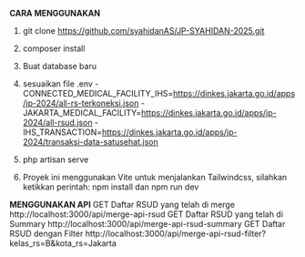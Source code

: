 **CARA MENGGUNAKAN**
1. git clone https://github.com/syahidanAS/JP-SYAHIDAN-2025.git
2. composer install
3. Buat database baru 
4. sesuaikan file .env
-CONNECTED_MEDICAL_FACILITY_IHS=https://dinkes.jakarta.go.id/apps/jp-2024/all-rs-terkoneksi.json
-JAKARTA_MEDICAL_FACILITY=https://dinkes.jakarta.go.id/apps/jp-2024/all-rsud.json
-IHS_TRANSACTION=https://dinkes.jakarta.go.id/apps/jp-2024/transaksi-data-satusehat.json

7. php artisan serve
8. Proyek ini menggunakan Vite untuk menjalankan Tailwindcss, silahkan ketikkan perintah: npm install dan npm run dev



**MENGGUNAKAN API**
GET Daftar RSUD yang telah di merge http://localhost:3000/api/merge-api-rsud
GET Daftar RSUD yang telah di Summary http://localhost:3000/api/merge-api-rsud-summary
GET Daftar RSUD dengan Filter http://localhost:3000/api/merge-api-rsud-filter?kelas_rs=B&kota_rs=Jakarta

